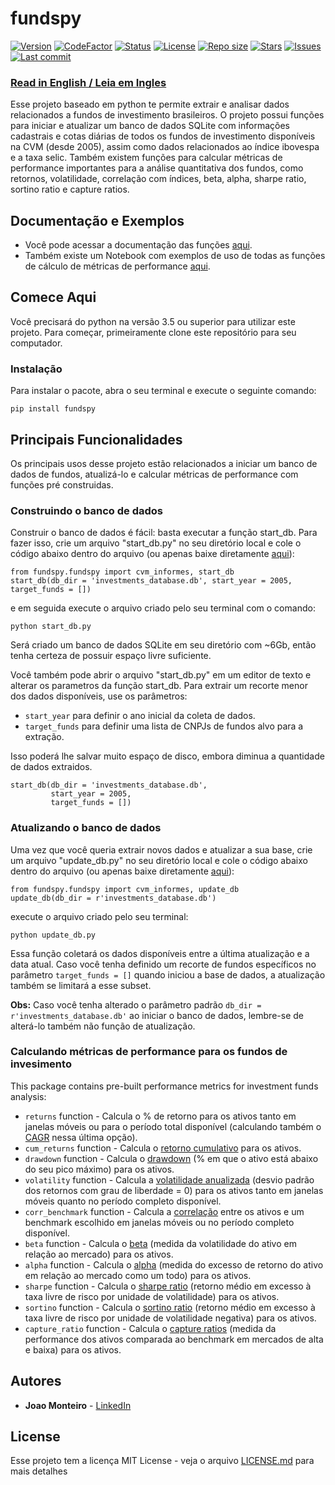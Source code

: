 # fundspy

[![Version](https://img.shields.io/pypi/v/fundspy)]() [![CodeFactor](https://www.codefactor.io/repository/github/joaopm33/fundspy/badge/master)](https://www.codefactor.io/repository/github/joaopm33/fundspy/overview/master) [![Status](https://img.shields.io/pypi/status/fundspy)]()  [![License](https://img.shields.io/github/license/joaopm33/fundspy)]() [![Repo size](https://img.shields.io/github/repo-size/joaopm33/fundspy)]()   [![Stars](https://img.shields.io/github/stars/joaopm33/fundspy)]()  [![Issues](https://img.shields.io/github/issues/joaopm33/fundspy)]() [![Last commit](https://img.shields.io/github/last-commit/joaopm33/fundspy)]() 

### [Read in English / Leia em Ingles](README.md)

Esse projeto baseado em python te permite extrair e analisar dados relacionados a fundos de investimento brasileiros. 
O projeto possui funções para iniciar e atualizar um banco de dados SQLite com informações cadastrais e cotas diárias de todos os fundos de investimento disponíveis na CVM (desde 2005), assim como dados relacionados ao índice ibovespa e a taxa selic.
Também existem funções para calcular métricas de performance importantes para a análise quantitativa dos fundos, como retornos, volatilidade, correlação com índices, beta, alpha, sharpe ratio, sortino ratio e capture ratios.


## Documentação e Exemplos
* Você pode acessar a documentação das funções [aqui](https://joaopm33.github.io/fundspy/docs/fundspy.html).
* Também existe um Notebook com exemplos de uso de todas as funções de cálculo de métricas de performance [aqui](https://jovian.ai/joaopm33/fundspy-example-notebook).


## Comece Aqui
Você precisará do python na versão 3.5 ou superior para utilizar este projeto. Para começar, primeiramente clone este repositório para seu computador. 

### Instalação

Para instalar o pacote, abra o seu terminal e execute o seguinte comando:

```
pip install fundspy
```

## Principais Funcionalidades

Os principais usos desse projeto estão relacionados a iniciar um banco de dados de fundos, atualizá-lo e calcular métricas de performance com funções pré construidas.


### Construindo o banco de dados

Construir o banco de dados é fácil: basta executar a função start_db. Para fazer isso, crie um arquivo "start_db.py" no seu diretório local e cole o código abaixo dentro do arquivo (ou apenas baixe diretamente [aqui](https://github.com/joaopm33/fundspy/blob/master/example_scripts/start_db.py)):

```
from fundspy.fundspy import cvm_informes, start_db
start_db(db_dir = 'investments_database.db', start_year = 2005, target_funds = [])
```
e em seguida execute o arquivo criado pelo seu terminal com o comando:

```
python start_db.py
```

Será criado um banco de dados SQLite em seu diretório com ~6Gb, então tenha certeza de possuir espaço livre suficiente.

Você também pode abrir o arquivo "start_db.py" em um editor de texto e alterar os parametros da função start_db. Para extrair um recorte menor dos dados disponíveis, use os parâmetros:

* ```start_year``` para definir o ano inicial da coleta de dados. 
* ```target_funds``` para definir uma lista de CNPJs de fundos alvo para a extração.

Isso poderá lhe salvar muito espaço de disco, embora diminua a quantidade de dados extraidos.

```
start_db(db_dir = 'investments_database.db', 
         start_year = 2005, 
         target_funds = [])
```

### Atualizando o banco de dados

Uma vez que você queria extrair novos dados e atualizar a sua base, crie um arquivo "update_db.py" no seu diretório local e cole o código abaixo dentro do arquivo (ou apenas baixe diretamente [aqui](https://github.com/joaopm33/fundspy/blob/master/example_scripts/update_db.py)):

```
from fundspy.fundspy import cvm_informes, update_db
update_db(db_dir = r'investments_database.db')
```
execute o arquivo criado pelo seu terminal:

```
python update_db.py
```
Essa função coletará os dados disponíveis entre a última atualização e a data atual. Caso você tenha definido um recorte de fundos específicos no parâmetro ```target_funds = []``` quando iniciou a base de dados, a atualização também se limitará a esse subset.

**Obs:** Caso você tenha alterado o parâmetro padrão ```db_dir = r'investments_database.db'``` ao iniciar o banco de dados, lembre-se de alterá-lo também não função de atualização.

### Calculando métricas de performance para os fundos de invesimento
This package contains pre-built performance metrics for investment funds analysis:
* ```returns``` function - Calcula o % de retorno para os ativos tanto em janelas móveis ou para o período total disponível (calculando também o [CAGR](https://www.investopedia.com/terms/c/cagr.asp) nessa última opção).
* ```cum_returns``` function - Calcula o [retorno cumulativo](https://www.investopedia.com/terms/c/cumulativereturn.asp) para os ativos.
* ```drawdown``` function - Calcula o [drawdown](https://www.investopedia.com/terms/d/drawdown.asp) (% em que o ativo está abaixo do seu pico máximo) para os ativos.
* ```volatility``` function - Calcula a [volatilidade anualizada](https://www.investopedia.com/terms/v/volatility.asp) (desvio padrão dos retornos com grau de liberdade = 0) para os ativos tanto em janelas móveis quanto no período completo disponível.
* ```corr_benchmark``` function - Calcula a [correlação](https://www.investopedia.com/terms/c/correlationcoefficient.asp) entre os ativos e um benchmark escolhido em janelas móveis ou no período completo disponível.
* ```beta``` function - Calcula o [beta](https://www.investopedia.com/terms/b/beta.asp) (medida da volatilidade do ativo em relação ao mercado) para os ativos.
* ```alpha``` function - Calcula o [alpha](https://www.investopedia.com/terms/a/alpha.asp) (medida do excesso de retorno do ativo em relação ao mercado como um todo) para os ativos.
* ```sharpe``` function - Calcula o [sharpe ratio](https://www.investopedia.com/terms/s/sharperatio.asp) (retorno médio em excesso à taxa livre de risco por unidade de volatilidade) para os ativos.
* ```sortino``` function - Calcula o [sortino ratio](https://www.investopedia.com/terms/s/sortinoratio.asp) (retorno médio em excesso à taxa livre de risco por unidade de volatilidade negativa) para os ativos.
* ```capture_ratio``` function - Calcula o [capture ratios](https://cleartax.in/s/capture-ratio) (medida da performance dos ativos comparada ao benchmark em mercados de alta e baixa) para os ativos.


## Autores

* **Joao Monteiro** - [LinkedIn](https://www.linkedin.com/in/joao-penido-monteiro/)


## License

Esse projeto tem a licença MIT License - veja o arquivo [LICENSE.md](LICENSE.md) para mais detalhes
